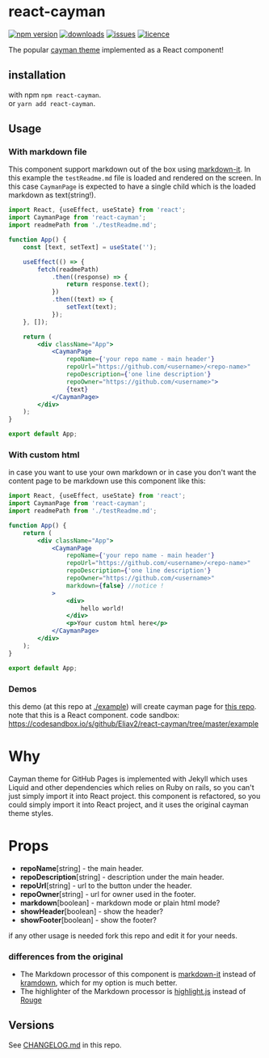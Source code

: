 # react-cayman

[![npm version](https://badge.fury.io/js/react-cayman.svg)](https://github.com/Eliav2/react-cayman)
[![downloads](https://img.shields.io/npm/dw/react-cayman)](https://www.npmjs.com/package/react-cayman)
[![issues](https://img.shields.io/github/issues/Eliav2/react-cayman)](https://github.com/Eliav2/react-cayman/issues)
[![licence](https://img.shields.io/npm/l/react-cayman)](https://github.com/Eliav2/react-cayman/blob/master/LICENSE)

The popular [cayman theme](https://github.com/jasonlong/cayman-theme) implemented as a React component!

## installation

with npm `npm react-cayman`.  
or `yarn add react-cayman`.

## Usage

### With markdown file

This component support markdown out of the box using [markdown-it](https://github.com/markdown-it/markdown-it). In this
example the `testReadme.md` file is loaded and rendered on the screen. In this case `CaymanPage` is expected to have a
single child which is the loaded markdown as text(string!).

```jsx
import React, {useEffect, useState} from 'react';
import CaymanPage from 'react-cayman';
import readmePath from './testReadme.md';

function App() {
    const [text, setText] = useState('');

    useEffect(() => {
        fetch(readmePath)
            .then((response) => {
                return response.text();
            })
            .then((text) => {
                setText(text);
            });
    }, []);

    return (
        <div className="App">
            <CaymanPage
                repoName={'your repo name - main header'}
                repoUrl="https://github.com/<username>/<repo-name>"
                repoDescription={'one line description'}
                repoOwner="https://github.com/<username>">
                {text}
            </CaymanPage>
        </div>
    );
}

export default App;
```

### With custom html

in case you want to use your own markdown or in case you don't want the content page to be markdown use this component
like this:

```jsx
import React, {useEffect, useState} from 'react';
import CaymanPage from 'react-cayman';
import readmePath from './testReadme.md';

function App() {
    return (
        <div className="App">
            <CaymanPage
                repoName={'your repo name - main header'}
                repoUrl="https://github.com/<username>/<repo-name>"
                repoDescription={'one line description'}
                repoOwner="https://github.com/<username>"
                markdown={false} //notice !
            >
                <div>
                    hello world!
                </div>
                <p>Your custom html here</p>
            </CaymanPage>
        </div>
    );
}

export default App;
```

### Demos

this demo (at this repo at [./example](./example)) will create cayman page
for [this repo](https://github.com/Eliav2/how-react-hooks-work). note that this is a React component. code
sandbox: <https://codesandbox.io/s/github/Eliav2/react-cayman/tree/master/example>

# Why

Cayman theme for GitHub Pages is implemented with Jekyll which uses Liquid and other dependencies which relies on Ruby
on rails, so you can't just simply import it into React project. this component is refactored, so you could simply
import it into React project, and it uses the original cayman theme styles.

# Props

- **repoName**[string] - the main header.
- **repoDescription**[string] - description under the main header.
- **repoUrl**[string] - url to the button under the header.
- **repoOwner**[string] - url for owner used in the footer.
- **markdown**[boolean] - markdown mode or plain html mode?
- **showHeader**[boolean] - show the header?
- **showFooter**[boolean] - show the footer?

if any other usage is needed fork this repo and edit it for your needs.

### differences from the original

- The Markdown processor of this component is [markdown-it](https://github.com/markdown-it/markdown-it) instead
  of [kramdown](https://github.com/gettalong/kramdown), which for my option is much better.
- The highlighter of the Markdown processor is [highlight.js](https://highlightjs.org/) instead
  of [Rouge](https://github.com/rouge-ruby/rouge)

## Versions

See [CHANGELOG.md](CHANGELOG.md) in this repo.
